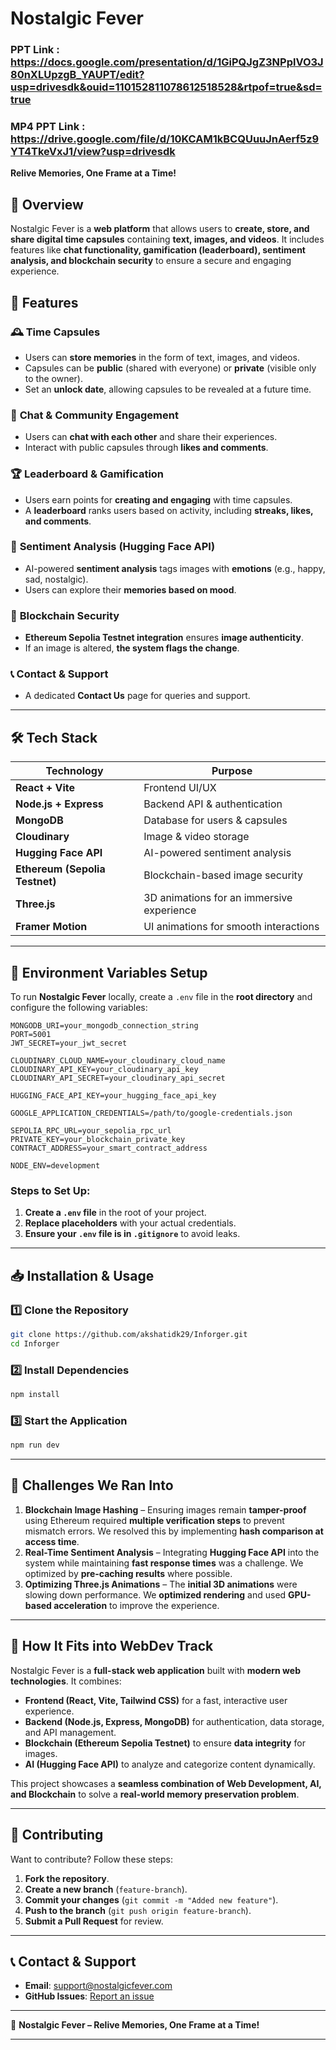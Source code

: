 # **Nostalgic Fever**  
### PPT Link : https://docs.google.com/presentation/d/1GiPQJgZ3NPplVO3J80nXLUpzgB_YAUPT/edit?usp=drivesdk&ouid=110152811078612518528&rtpof=true&sd=true
### MP4 PPT Link : https://drive.google.com/file/d/10KCAM1kBCQUuuJnAerf5z9YT4TkeVxJ1/view?usp=drivesdk
**Relive Memories, One Frame at a Time!**  

## **📌 Overview**  

Nostalgic Fever is a **web platform** that allows users to **create, store, and share digital time capsules** containing **text, images, and videos**. It includes features like **chat functionality, gamification (leaderboard), sentiment analysis, and blockchain security** to ensure a secure and engaging experience.  

## **🚀 Features**  

### 🕰️ **Time Capsules**  
- Users can **store memories** in the form of text, images, and videos.  
- Capsules can be **public** (shared with everyone) or **private** (visible only to the owner).  
- Set an **unlock date**, allowing capsules to be revealed at a future time.  

### 💬 **Chat & Community Engagement**  
- Users can **chat with each other** and share their experiences.  
- Interact with public capsules through **likes and comments**.  

### 🏆 **Leaderboard & Gamification**  
- Users earn points for **creating and engaging** with time capsules.  
- A **leaderboard** ranks users based on activity, including **streaks, likes, and comments**.  

### 🤖 **Sentiment Analysis (Hugging Face API)**  
- AI-powered **sentiment analysis** tags images with **emotions** (e.g., happy, sad, nostalgic).  
- Users can explore their **memories based on mood**.  

### 🔗 **Blockchain Security**  
- **Ethereum Sepolia Testnet integration** ensures **image authenticity**.  
- If an image is altered, **the system flags the change**.  

### 📞 **Contact & Support**  
- A dedicated **Contact Us** page for queries and support.  

---

## **🛠️ Tech Stack**  

| Technology         | Purpose                  |  
|-------------------|--------------------------|  
| **React + Vite**  | Frontend UI/UX           |  
| **Node.js + Express** | Backend API & authentication  |  
| **MongoDB**       | Database for users & capsules |  
| **Cloudinary**    | Image & video storage    |  
| **Hugging Face API** | AI-powered sentiment analysis |  
| **Ethereum (Sepolia Testnet)** | Blockchain-based image security |  
| **Three.js**      | 3D animations for an immersive experience |  
| **Framer Motion** | UI animations for smooth interactions |  

---

## **🔧 Environment Variables Setup**  

To run **Nostalgic Fever** locally, create a `.env` file in the **root directory** and configure the following variables:  

```env
MONGODB_URI=your_mongodb_connection_string  
PORT=5001  
JWT_SECRET=your_jwt_secret  

CLOUDINARY_CLOUD_NAME=your_cloudinary_cloud_name  
CLOUDINARY_API_KEY=your_cloudinary_api_key  
CLOUDINARY_API_SECRET=your_cloudinary_api_secret  

HUGGING_FACE_API_KEY=your_hugging_face_api_key  

GOOGLE_APPLICATION_CREDENTIALS=/path/to/google-credentials.json  

SEPOLIA_RPC_URL=your_sepolia_rpc_url  
PRIVATE_KEY=your_blockchain_private_key  
CONTRACT_ADDRESS=your_smart_contract_address  

NODE_ENV=development  
```  

### **Steps to Set Up:**  
1. **Create a `.env` file** in the root of your project.  
2. **Replace placeholders** with your actual credentials.  
3. **Ensure your `.env` file is in `.gitignore`** to avoid leaks.  

---

## **📥 Installation & Usage**  

### **1️⃣ Clone the Repository**  
```sh
git clone https://github.com/akshatidk29/Inforger.git  
cd Inforger  
```  

### **2️⃣ Install Dependencies**  
```sh
npm install  
```  

### **3️⃣ Start the Application**  
```sh
npm run dev  
```  

---

## **🐞 Challenges We Ran Into**  

1. **Blockchain Image Hashing** – Ensuring images remain **tamper-proof** using Ethereum required **multiple verification steps** to prevent mismatch errors. We resolved this by implementing **hash comparison at access time**.  
2. **Real-Time Sentiment Analysis** – Integrating **Hugging Face API** into the system while maintaining **fast response times** was a challenge. We optimized by **pre-caching results** where possible.  
3. **Optimizing Three.js Animations** – The **initial 3D animations** were slowing down performance. We **optimized rendering** and used **GPU-based acceleration** to improve the experience.  

---

## **📌 How It Fits into WebDev Track**  

Nostalgic Fever is a **full-stack web application** built with **modern web technologies**. It combines:  
- **Frontend (React, Vite, Tailwind CSS)** for a fast, interactive user experience.  
- **Backend (Node.js, Express, MongoDB)** for authentication, data storage, and API management.  
- **Blockchain (Ethereum Sepolia Testnet)** to ensure **data integrity** for images.  
- **AI (Hugging Face API)** to analyze and categorize content dynamically.  

This project showcases a **seamless combination of Web Development, AI, and Blockchain** to solve a **real-world memory preservation problem**.  

---

## **🤝 Contributing**  

Want to contribute? Follow these steps:  

1. **Fork the repository**.  
2. **Create a new branch** (`feature-branch`).  
3. **Commit your changes** (`git commit -m "Added new feature"`).  
4. **Push to the branch** (`git push origin feature-branch`).  
5. **Submit a Pull Request** for review.  

---

## **📞 Contact & Support**  

- **Email**: support@nostalgicfever.com  
- **GitHub Issues**: [Report an issue](https://github.com/akshatidk29/nostalgic-fever/issues)  

---

🚀 **Nostalgic Fever – Relive Memories, One Frame at a Time!**  

---
